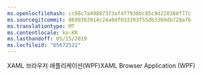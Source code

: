 ```yaml
---
ms.openlocfilehash: cc08c7a498873f3af4f7936bc85c9d220388f77c
ms.sourcegitcommit: 8699383914c24a0df033393f55db3369db728a7b
ms.translationtype: MT
ms.contentlocale: ko-KR
ms.lasthandoff: 05/15/2019
ms.locfileid: "65672522"
---
```

<span data-ttu-id="d24e5-101">XAML 브라우저 애플리케이션(WPF)</span><span class="sxs-lookup"><span data-stu-id="d24e5-101">XAML Browser Application (WPF)</span></span>
